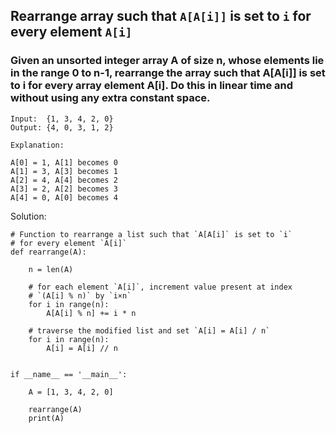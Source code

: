 ## Rearrange array such that `A[A[i]]` is set to `i` for every element `A[i]`
### Given an unsorted integer array A of size n, whose elements lie in the range 0 to n-1, rearrange the array such that A[A[i]] is set to i for every array element A[i]. Do this in linear time and without using any extra constant space.
```
Input:  {1, 3, 4, 2, 0}
Output: {4, 0, 3, 1, 2} 

Explanation: 

A[0] = 1, A[1] becomes 0
A[1] = 3, A[3] becomes 1
A[2] = 4, A[4] becomes 2
A[3] = 2, A[2] becomes 3
A[4] = 0, A[0] becomes 4
```
Solution:
```
# Function to rearrange a list such that `A[A[i]` is set to `i`
# for every element `A[i]`
def rearrange(A):
 
    n = len(A)
 
    # for each element `A[i]`, increment value present at index
    # `(A[i] % n)` by `i×n`
    for i in range(n):
        A[A[i] % n] += i * n
 
    # traverse the modified list and set `A[i] = A[i] / n`
    for i in range(n):
        A[i] = A[i] // n
 
 
if __name__ == '__main__':
 
    A = [1, 3, 4, 2, 0]
 
    rearrange(A)
    print(A)
```
